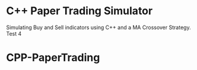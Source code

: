 # C++ Paper Trading Simulator
Simulating Buy and Sell indicators using C++ and a MA Crossover Strategy. Test 4
# CPP-PaperTrading
